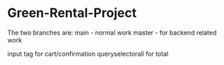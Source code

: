 # Green-Rental-Project
The two branches are:
main - normal work
master - for backend related work


input tag for cart/confirmation
queryselectorall for total
